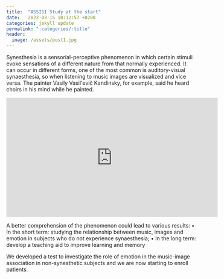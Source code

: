 ```yaml
---
title:  "ASSISI Study at the start"
date:   2022-03-15 10:32:57 +0200
categories: jekyll update
permalink: ":categories/:title"
header:
  image: /assets/post1.jpg
---
```


Synesthesia is a sensorial-perceptive phenomenon in which certain stimuli evoke sensations of a different nature from that normally experienced. It can occur in different forms, one of the most common is auditory-visual synaesthesia, so when listening to music images are visualized and vice versa. The painter Vasily Vasil'evič Kandinsky, for example, said he heard choirs in his mind while he painted.

<iframe width="560" height="315" src="https://www.youtube.com/embed/88s6guf9egs" title="YouTube video player" frameborder="0" allow="accelerometer; autoplay; clipboard-write; encrypted-media; gyroscope; picture-in-picture" allowfullscreen></iframe>


A better comprehension of the phenomenon could lead to various results:
• In the short term: studying the relationship between music, images and emotion in subjects who do not experience synaesthesia;
• In the long term: develop a teaching aid to improve learning and memory

We developed a test to investigate the role of emotion in the music-image association in non-synesthetic subjects and we are now starting to enroll patients.
